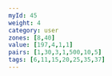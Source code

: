 ```yaml
---
myId: 45
weight: 4
category: user
zones: [8,40]
value: [197,4,1,1]
pairs: [1,30,3,1,500,10,5]
tags: [6,11,15,20,25,35,37]
---
```


